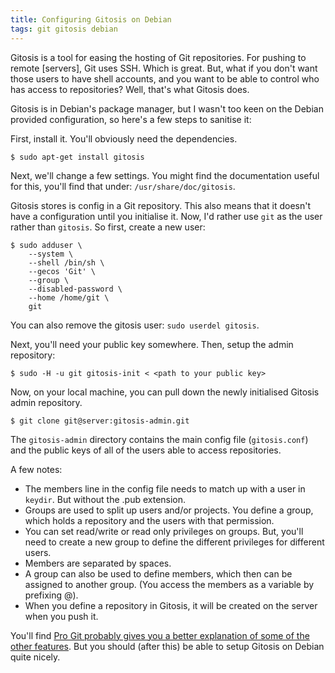 ```yaml
---
title: Configuring Gitosis on Debian
tags: git gitosis debian
---
```


Gitosis is a tool for easing the hosting of Git repositories. For pushing to remote [servers], Git uses SSH. Which is great. But, what if you don't want those users to have shell accounts, and you want to be able to control who has access to repositories? Well, that's what Gitosis does.

Gitosis is in Debian's package manager, but I wasn't too keen on the Debian provided configuration, so here's a few steps to sanitise it:

First, install it. You'll obviously need the dependencies.

    $ sudo apt-get install gitosis

Next, we'll change a few settings. You might find the documentation useful for this, you'll find that under: `/usr/share/doc/gitosis`.

Gitosis stores is config in a Git repository. This also means that it doesn't have a configuration until you initialise it. Now, I'd rather use `git` as the user rather than `gitosis`. So first, create a new user:

    $ sudo adduser \
        --system \
        --shell /bin/sh \
        --gecos 'Git' \
        --group \
        --disabled-password \
        --home /home/git \
        git

You can also remove the gitosis user: `sudo userdel gitosis`.

Next, you'll need your public key somewhere. Then, setup the admin repository:

    $ sudo -H -u git gitosis-init < <path to your public key>

Now, on your local machine, you can pull down the newly initialised Gitosis admin repository. 

    $ git clone git@server:gitosis-admin.git

The `gitosis-admin` directory contains the main config file (`gitosis.conf`) and the public keys of all of the users able to access repositories.

A few notes:

* The members line in the config file needs to match up with a user in `keydir`. But without the .pub extension.
* Groups are used to split up users and/or projects. You define a group, which holds a repository and the users with that permission.
* You can set read/write or read only privileges on groups. But, you'll need to create a new group to define the different privileges for different users.
* Members are separated by spaces.
* A group can also be used to define members, which then can be assigned to another group. (You access the members as a variable by prefixing @).
* When you define a repository in Gitosis, it will be created on the server when you push it.

You'll find [Pro Git probably gives you a better explanation of some of the other features](http://progit.org/book/ch4-7.html). But you should (after this) be able to setup Gitosis on Debian quite nicely.

